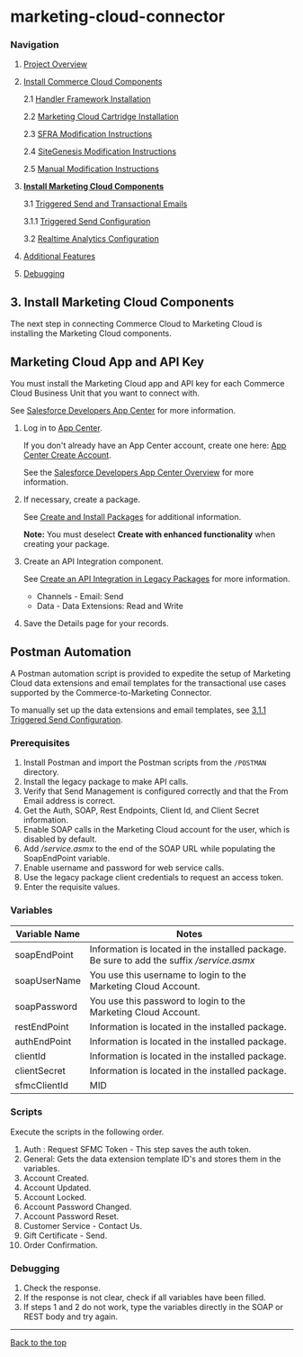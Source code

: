 <a name="Top"></a>
# marketing-cloud-connector

### Navigation
1. [Project Overview](1_0_Project_Overview.md#navlink)
2. [Install Commerce Cloud Components](2_0_Commerce_Cloud_Component_Installation.md#navlink)
	
	2.1 [Handler Framework Installation](2_1_Handler-Installation.md#navlink)
	
	2.2 [Marketing Cloud Cartridge Installation](2_2_MarketingCloudCart.md#navlink)
	
	2.3 [SFRA Modification Instructions](2_3_Modification-Instructions-for-SFRA.md#navlink)
	
	2.4 [SiteGenesis Modification Instructions](2_4_Modification-Instructions-for-SiteGenesis.md#navlink)
		
	2.5 [Manual Modification Instructions](2_5_ManualModifications.md#navlink)

7. [**Install Marketing Cloud Components**](3_0_ModifyMarketingCloud.md#navlink)

	3.1 [Triggered Send and Transactional Emails](3_1_0_TriggeredSendTransactionalEmails.md#navlink)
	
	3.1.1 [Triggered Send Configuration](3_1_1_MCConnectorInstallation-TriggeredSendConfiguration.md#navlink)
	
	3.2 [Realtime Analytics Configuration](3_2_MCConnectorInstallation-RealtimeAnalyticsConfiguration.md#navlink)
	
11. [Additional Features](4_0_AdditionalFeatures.md#navlink)
12. [Debugging](5_0_Debugging.md#navlink)

<a name="navlink"></a>
## 3. Install Marketing Cloud Components

The next step in connecting Commerce Cloud to Marketing Cloud is installing the Marketing Cloud components. 
 
## Marketing Cloud App and API Key

You must install the Marketing Cloud app and API key for each Commerce Cloud Business Unit that you want to connect with.

See [Salesforce Developers App Center](https://developer.salesforce.com/docs/atlas.en-us.mc-getting-started.meta/mc-getting-started/get-api-key.htm) for more information.

1. Log in to [App Center](https://appcenter-auth.s1.marketingcloudapps.com/).

    If you don't already have an App Center account, create one here: [App Center Create Account](https://appcenter-auth.s1.marketingcloudapps.com/create). 
	
	See the [Salesforce Developers App Center Overview](https://developer.salesforce.com/docs/atlas.en-us.mc-getting-started.meta/mc-getting-started/app-center.htm) for more information.

3. If necessary, create a package.

	See [Create and Install Packages](https://developer.salesforce.com/docs/atlas.en-us.mc-app-development.meta/mc-app-development/install-packages.htm) for additional information.
	
	**Note:** You must deselect **Create with enhanced functionality** when creating your package.
	
4. Create an API Integration component.

	See [Create an API Integration in Legacy Packages](https://developer.salesforce.com/docs/atlas.en-us.mc-app-development.meta/mc-app-development/create-integration-legacy.htm) for more information.
	 
	- Channels - Email: Send
	- Data - Data Extensions: Read and Write

5. Save the Details page for your records.

## Postman Automation

A Postman automation script is provided to expedite the setup of Marketing Cloud data extensions and email templates for the transactional use cases supported by the Commerce-to-Marketing Connector. 

To manually set up the data extensions and email templates, see [3.1.1 Triggered Send Configuration](3_1_1_MCConnectorInstallation-TriggeredSendConfiguration.md#navlink). 

### Prerequisites


1. Install Postman and import the Postman scripts from the `/POSTMAN` directory.
2. Install the legacy package to make API calls.
3. Verify that Send Management is configured correctly and that the From Email address is correct.
4. Get the Auth, SOAP, Rest Endpoints, Client Id, and Client Secret information.
5. Enable SOAP calls in the Marketing Cloud account for the user, which is disabled by default.
6. Add */service.asmx* to the end of the SOAP URL while populating the SoapEndPoint variable.
7. Enable username and password for web service calls.
8. Use the legacy package client credentials to request an access token.
9. Enter the requisite values.

### Variables

| Variable Name | Notes |
|---------------|-------|
| soapEndPoint | Information is located in the installed package. Be sure to add the suffix */service.asmx* |
| soapUserName | You use this username to login to the Marketing Cloud Account. |
| soapPassword | You use this password to login to the Marketing Cloud Account. |
| restEndPoint | Information is located in the installed package. |
| authEndPoint | Information is located in the installed package. |
| clientId | Information is located in the installed package. |
| clientSecret | Information is located in the installed package. |
| sfmcClientId | MID |

### Scripts

Execute the scripts in the following order.


1. Auth : Request SFMC Token - This step saves the auth token.
2. General: Gets the data extension template ID's and stores them in the variables.
3. Account Created.
4. Account Updated.
5. Account Locked.
6. Account Password Changed.
7. Account Password Reset.
8. Customer Service - Contact Us.
9. Gift Certificate - Send.
10. Order Confirmation.

### Debugging


1. Check the response.
2. If the response is not clear, check if all variables have been filled.
3. If steps 1 and 2 do not work, type the variables directly in the SOAP or REST body and try again.

- - -

[Back to the top](#Top)